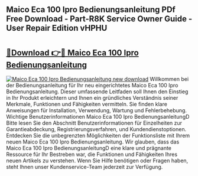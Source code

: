 ## Maico Eca 100 Ipro Bedienungsanleitung PDf Free Download - Part-R8K Service Owner Guide - User Repair Edition vHPHU

# <h2><a href="http://df3sw5a.blite.top/?on=Maico+Eca+100+Ipro+Bedienungsanleitung">🔗Download 👉🔴 Maico Eca 100 Ipro Bedienungsanleitung</a></h2>

[![Maico Eca 100 Ipro Bedienungsanleitung new download](https://i.imgur.com/lujVjoI.png)](http://df3sw5a.blite.top/?on=Maico+Eca+100+Ipro+Bedienungsanleitung)
Willkommen bei der Bedienungsanleitung für Ihr neu eingerichtetes Maico Eca 100 Ipro Bedienungsanleitung. Dieser umfassende Leitfaden soll Ihnen den Einstieg in Ihr Produkt erleichtern und Ihnen ein gründliches Verständnis seiner Merkmale, Funktionen und Fähigkeiten vermitteln. Sie finden klare Anweisungen für Installation, Verwendung, Wartung und Fehlerbehebung. Wichtige Benutzerinformationen Maico Eca 100 Ipro BedienungsanleitungD Bitte lesen Sie den Abschnitt Benutzerinformationen für Einzelheiten zur Garantieabdeckung, Registrierungsverfahren, und Kundendienstoptionen. Entdecken Sie die unbegrenzten Möglichkeiten der Funktionsliste mit Ihrem neuen Maico Eca 100 Ipro Bedienungsanleitung. Wir glauben, dass das Maico Eca 100 Ipro BedienungsanleitungD eine klare und prägnante Ressource für Ihr Bestreben war, die Funktionen und Fähigkeiten Ihres neuen Artikels zu verstehen. Wenn Sie Hilfe benötigen oder Fragen haben, steht Ihnen unser Kundenservice-Team jederzeit zur Verfügung.
